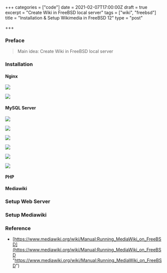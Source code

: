 +++
categories = ["code"]
date = 2021-02-07T17:00:00Z
draft = true
excerpt = "Create Wiki in FreeBSD local server"
tags = ["wiki", "freebsd"]
title = "Installation & Setup Wikimedia in FreeBSD 12"
type = "post"

+++
### Preface

> Main idea: Create Wiki in FreeBSD local server

### Installation

#### Nginx

![](https://res.cloudinary.com/bimagv/image/upload/v1612774175/2021-02/123/2021-02-08--T08-49-02_av56s2.png)

![](https://res.cloudinary.com/bimagv/image/upload/v1612774432/2021-02/123/2021-02-08--T08-53-37_uyoq4i.png)

#### MySQL Server

![](https://res.cloudinary.com/bimagv/image/upload/v1612774012/2021-02/123/2021-02-08--T08-16-20_sfm6ao.png)

![](https://res.cloudinary.com/bimagv/image/upload/v1612774026/2021-02/123/2021-02-08--T08-32-40_kxwpcb.png)

![](https://res.cloudinary.com/bimagv/image/upload/v1612774039/2021-02/123/2021-02-08--T08-34-17_fsej2m.png)

![](https://res.cloudinary.com/bimagv/image/upload/v1612774055/2021-02/123/2021-02-08--T08-39-16_omvwhp.png)

![](https://res.cloudinary.com/bimagv/image/upload/v1612774068/2021-02/123/2021-02-08--T08-40-03_ljuslo.png)

![](https://res.cloudinary.com/bimagv/image/upload/v1612774080/2021-02/123/2021-02-08--T08-41-06_p5qk5z.png)

#### PHP

#### Mediawiki

### Setup Web Server

### Setup Mediawiki

### Reference

* [https://www.mediawiki.org/wiki/Manual:Running_MediaWiki_on_FreeBSD](https://www.mediawiki.org/wiki/Manual:Running_MediaWiki_on_FreeBSD "https://www.mediawiki.org/wiki/Manual:Running_MediaWiki_on_FreeBSD")